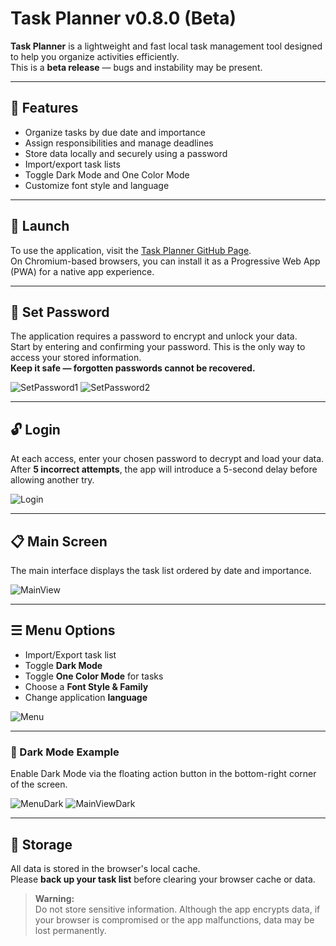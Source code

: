 # Task Planner v0.8.0 (Beta)

**Task Planner** is a lightweight and fast local task management tool designed to help you organize activities efficiently.  
This is a **beta release** — bugs and instability may be present.

---

## 🔹 Features
- Organize tasks by due date and importance  
- Assign responsibilities and manage deadlines  
- Store data locally and securely using a password  
- Import/export task lists  
- Toggle Dark Mode and One Color Mode  
- Customize font style and language

---

## 🚀 Launch

To use the application, visit the [Task Planner GitHub Page](https://foacode.github.io/TaskPlanner/).  
On Chromium-based browsers, you can install it as a Progressive Web App (PWA) for a native app experience.

---

## 🔐 Set Password

The application requires a password to encrypt and unlock your data.  
Start by entering and confirming your password. This is the only way to access your stored information.  
**Keep it safe — forgotten passwords cannot be recovered.**

![SetPassword1](./media/example_task_planner_setpassword1.png)
![SetPassword2](./media/example_task_planner_setpassword2.png)

---

## 🔓 Login

At each access, enter your chosen password to decrypt and load your data.  
After **5 incorrect attempts**, the app will introduce a 5-second delay before allowing another try.

![Login](./media/example_task_planner_password.png)

---

## 📋 Main Screen

The main interface displays the task list ordered by date and importance.

![MainView](./media/example_tasks_list.png)

---

## ☰ Menu Options

- Import/Export task list  
- Toggle **Dark Mode**  
- Toggle **One Color Mode** for tasks  
- Choose a **Font Style & Family**  
- Change application **language**

![Menu](./media/example_task_planner_menu.png)

---

### 🌙 Dark Mode Example

Enable Dark Mode via the floating action button in the bottom-right corner of the screen.

![MenuDark](./media/example_task_planner_menu_dark.png)
![MainViewDark](./media/example_tasks_list_dark.png)

---

## 💾 Storage

All data is stored in the browser's local cache.  
Please **back up your task list** before clearing your browser cache or data.

> **Warning:**  
> Do not store sensitive information. Although the app encrypts data, if your browser is compromised or the app malfunctions, data may be lost permanently.
